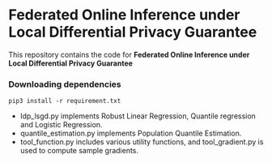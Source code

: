 # Federated Online Inference under Local Differential Privacy Guarantee
This repository contains the code for **Federated Online Inference under Local Differential Privacy Guarantee**
### Downloading dependencies

```
pip3 install -r requirement.txt  
```
+ ldp_lsgd.py implements Robust Linear Regression, Quantile regression and Logistic Regression.
+ quantile_estimation.py implements Population Quantile Estimation. 
+ tool_function.py includes various utility functions, and tool_gradient.py is used to compute sample gradients.




